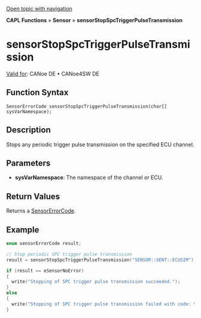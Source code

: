 [Open topic with navigation](../../../../../CANoeDEFamily.htm#Topics/CAPLFunctions/Sensor/Functions/CAPLfunctionSensorStopSpcTriggerPulseTransmission.md)

**CAPL Functions** » **Sensor** » **sensorStopSpcTriggerPulseTransmission**

# sensorStopSpcTriggerPulseTransmission

[Valid for](../../../Shared/FeatureAvailability.md): CANoe DE • CANoe4SW DE

## Function Syntax

```plaintext
SensorErrorCode sensorStopSpcTriggerPulseTransmission(char[] sysVarNamespace);
```

## Description

Stops any periodic trigger pulse transmission on the specified ECU channel.

## Parameters

- **sysVarNamespace**: The namespace of the channel or ECU.

## Return Values

Returns a [SensorErrorCode](../CAPLfunctionsSensorEnumeration.md).

## Example

```c
enum sensorErrorCode result;

// Stop periodic SPC trigger pulse transmission
result = sensorStopSpcTriggerPulseTransmission("SENSOR::SENT::ECUSIM");

if (result == eSensorNoError)
{
  write("Stopping of SPC trigger pulse transmission succeeded.");
}
else
{
  write("Stopping of SPC trigger pulse transmission failed with code: %d.", result);
}
```
